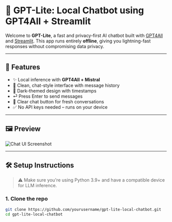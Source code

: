 # 🧠 GPT-Lite: Local Chatbot using GPT4All + Streamlit

Welcome to **GPT-Lite**, a fast and privacy-first AI chatbot built with [GPT4All](https://github.com/nomic-ai/gpt4all) and [Streamlit](https://streamlit.io/). This app runs entirely **offline**, giving you lightning-fast responses without compromising data privacy.

---

## 🚀 Features

- ✨ Local inference with **GPT4All + Mistral**
- 💬 Clean, chat-style interface with message history
- 🌙 Dark-themed design with timestamps
- ⏎ Press Enter to send messages
- 🔁 Clear chat button for fresh conversations
- ✅ No API keys needed – runs on your device

---

## 🖼️ Preview

![Chat UI Screenshot](assets/demo.png) <!-- Add a screenshot if you'd like -->

---

## 🛠️ Setup Instructions

> ⚠️ Make sure you're using Python 3.9+ and have a compatible device for LLM inference.

### 1. Clone the repo

```bash
git clone https://github.com/yourusername/gpt-lite-local-chatbot.git
cd gpt-lite-local-chatbot
